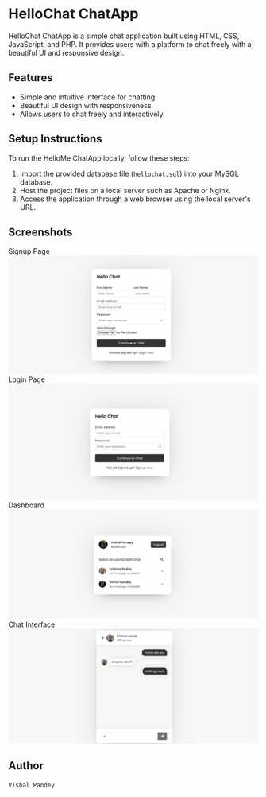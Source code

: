 # HelloChat ChatApp

HelloChat ChatApp is a simple chat application built using HTML, CSS, JavaScript, and PHP. It provides users with a platform to chat freely with a beautiful UI and responsive design.

## Features

- Simple and intuitive interface for chatting.
- Beautiful UI design with responsiveness.
- Allows users to chat freely and interactively.

## Setup Instructions

To run the HelloMe ChatApp locally, follow these steps:

1. Import the provided database file (`hellochat.sql`) into your MySQL database.
2. Host the project files on a local server such as Apache or Nginx.
3. Access the application through a web browser using the local server's URL.

## Screenshots

Signup Page
</br><img src= "Screenshot/signup_page.png" alt= "signup_page"/>
</br>
Login Page
</br><img src= "Screenshot/login_page.png" alt= "signup_page"/>
</br>
Dashboard
</br><img src= "Screenshot/Dashboard.png" alt= "signup_page"/> 
</br>
Chat Interface
</br><img src= "Screenshot/chat_interface.png" alt= "signup_page"/>
</br>


## Author
    Vishal Pandey
